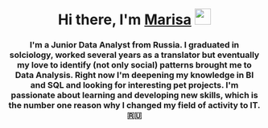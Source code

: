 
<h1 align="center">Hi there, I'm <a href="https://daniilshat.ru/" target="_blank">Marisa</a> 
<img src="https://github.com/blackcater/blackcater/raw/main/images/Hi.gif" height="32"/></h1>
<h3 align="center">I'm a Junior Data Analyst from Russia. I graduated in solciology, worked several years as a translator but eventually my love to identify (not only social) patterns brought me to Data Analysis. Right now I'm deepening my knowledge in BI and SQL and looking for interesting pet projects. I'm passionate about learning and developing new skills, which is the number one reason why I changed my field of activity to IT.  🇷🇺</h3>

